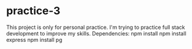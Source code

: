 # practice-3
This project is only for personal practice. I'm trying to practice full stack development to improve my skills.
Dependencies:
npm install 
npm install express
npm install pg